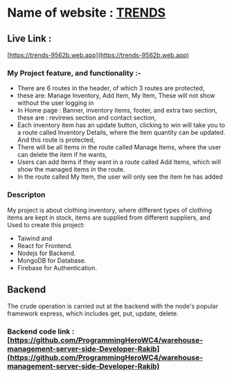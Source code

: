 # Name of website : [TRENDS](https://trends-9562b.web.app) 

## Live Link :
 [https://trends-9562b.web.app](https://trends-9562b.web.app) 

### My Project feature, and functionality :-
-   There are 6 routes in the header, of which 3 routes are protected, 
-   these are: Manage Inventory, Add Item, My Item, These will not show without the user logging in
-   In Home page : Banner, inventory items, footer, and extra two section, these are : revirews section and contact section,
-   Each inventory item has an update button, clicking to win will take you to a route called Inventory Details, where the item quantity can be updated.  And this route is protected,
-   There will be all items in the route called Manage Items, where the user can delete the item if he wants,
-   Users can add items if they want in a route called Add Items, which will show the managed items in the route.
-   In the route called My Item, the user will only see the item he has added

### Descripton 
My project is about clothing inventory, where different types of clothing items are kept in stock, items are supplied from different suppliers,
and Used to create this project: 
- Taiwind and
- React for Frontend.
- Nodejs for Backend.
- MongoDB for Database.
- Firebase for Authentication.

## Backend
The crude operation is carried out at the backend with the node's popular framework express, which includes get, put, update, delete.
### Backend code link :  [https://github.com/ProgrammingHeroWC4/warehouse-management-server-side-Developer-Rakib](https://github.com/ProgrammingHeroWC4/warehouse-management-server-side-Developer-Rakib) 



